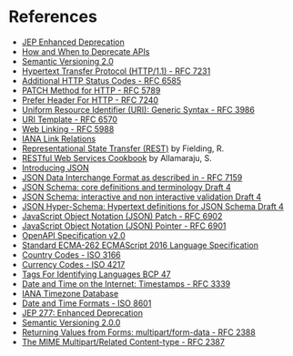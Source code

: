 # References

* [JEP Enhanced Deprecation](http://openjdk.java.net/jeps/277)
* [How and When to Deprecate APIs](http://docs.oracle.com/javase/7/docs/technotes/guides/javadoc/deprecation/deprecation.html)
* [Semantic Versioning 2.0](http://semver.org/)
* [Hypertext Transfer Protocol (HTTP/1.1) - RFC 7231](http://tools.ietf.org/html/rfc7231)
* [Additional HTTP Status Codes - RFC 6585](https://tools.ietf.org/html/rfc6585)
* [PATCH Method for HTTP - RFC 5789](https://tools.ietf.org/html/rfc5789)
* [Prefer Header For HTTP - RFC 7240](https://tools.ietf.org/html/rfc7240)
* [Uniform Resource Identifier (URI): Generic Syntax - RFC 3986](https://tools.ietf.org/html/rfc3986)
* [URI Template - RFC 6570](https://tools.ietf.org/html/rfc6570)
* [Web Linking - RFC 5988](https://tools.ietf.org/html/rfc5988)
* [IANA Link Relations](http://www.iana.org/assignments/link-relations/link-relations.xhtml)
* [Representational State Transfer (REST)](https://www.ics.uci.edu/~fielding/pubs/dissertation/rest_arch_style.htm) by Fielding, R.
* [RESTful Web Services Cookbook](http://techbus.safaribooksonline.com/9780596809140) by Allamaraju, S.
* [Introducing JSON](http://json.org/)
* [JSON Data Interchange Format as described in - RFC 7159](https://tools.ietf.org/html/rfc7159)
* [JSON Schema: core definitions and terminology Draft 4](http://tools.ietf.org/html/draft-zyp-json-schema-04)
* [JSON Schema: interactive and non interactive validation Draft 4](https://tools.ietf.org/html/draft-fge-json-schema-validation-00)
* [JSON Hyper-Schema: Hypertext definitions for JSON Schema Draft 4](https://tools.ietf.org/html/draft-luff-json-hyper-schema-00)
* [JavaScript Object Notation (JSON) Patch - RFC 6902](https://tools.ietf.org/html/rfc6902)
* [JavaScript Object Notation (JSON) Pointer - RFC 6901](https://tools.ietf.org/html/rfc6901)
* [OpenAPI Specification v2.0](http://swagger.io/specification/)
* [Standard ECMA-262 ECMAScript 2016 Language Specification](http://www.ecma-international.org/publications/standards/Ecma-262.htm)
* [Country Codes - ISO 3166](https://www.iso.org/iso-3166-country-codes.html)
* [Currency Codes - ISO 4217](https://www.iso.org/iso-4217-currency-codes.html)
* [Tags For Identifying Languages BCP 47](https://tools.ietf.org/html/bcp47)
* [Date and Time on the Internet: Timestamps - RFC 3339](https://www.ietf.org/rfc/rfc3339.txt)
* [IANA Timezone Database](https://www.iana.org/time-zones)
* [Date and Time Formats - ISO 8601](https://www.w3.org/TR/NOTE-datetime)
* [JEP 277: Enhanced Deprecation](http://openjdk.java.net/jeps/277)
* [Semantic Versioning 2.0.0](http://semver.org/)
* [Returning Values from Forms: multipart/form-data - RFC 2388](https://www.ietf.org/rfc/rfc2388.txt)
* [The MIME Multipart/Related Content-type - RFC 2387](https://tools.ietf.org/html/rfc2387)

[0]: https://www.ics.uci.edu/~fielding/pubs/dissertation/rest_arch_style.htm "RESTful Architectural Style"
[2]: http://tools.ietf.org/html/draft-zyp-json-schema-04 "JSON schema draft-04"
[3]: http://json-schema.org/draft-04/hyper-schema# "JSON hyper-schema draft-04"
[4]: http://json-schema.org/latest/json-schema-hypermedia.html#anchor17 "Link Description Objects (LDO)"
[5]: http://www.iana.org/assignments/link-relations/link-relations.xhtml "IANA's list of standardized link relations"
[6]: https://tools.ietf.org/html/rfc6570 "URI template"
[8]: https://tools.ietf.org/html/rfc3986 "RFC 3968"
[9]: http://tools.ietf.org/html/draft-zyp-json-schema-04 "draft-04"
[10]: http://tools.ietf.org/html/draft-zyp-json-schema-03 "draft-03"
[11]: http://swagger.io/specification "OpenAPI"
[12]: http://swagger.io/specification/#schemaObject "OpenAPI Schema"
[13]: v1/schema/json/draft-04 "Common Types"
[14]: v1/schema/json/draft-04/README.md "README"
[15]: v1/schema/json/draft-04/money.json "money_json"
[16]: https://github.com/googlei18n/libaddressinput/wiki/AddressValidationMetadata "i18n-api"
[19]: v1/schema/json/draft-04/address_portable.json "address_portable.json"
[21]: https://www.ietf.org/rfc/rfc3339.txt "RFC3339"
[22]: v1/schema/json/draft-04/error.json "error.json"
[23]: http://tools.ietf.org/html/rfc6901 "JavaScript Object Notation (JSON) Pointer"
[24]: v1/schema/json/draft-04/error_spec.json "error_spec.json"
[25]: v1/schema/json/draft-04/error_spec_issue.json "error_spec_issue.json"
[26]: v1/schema/json/draft-04/error_catalog.json "error_catalog.json"
[27]: v1/schema/json/draft-04/error_catalog_item.json "error_catalog_item.json"
[28]: v1/schema/json/draft-04/error_details.json "error_details.json"
[29]: http://techbus.safaribooksonline.com/book/web-development/web-services/9780596809140 "RESTful Web Services Cookbook"
[30]: http://json.org/ "JSON"
